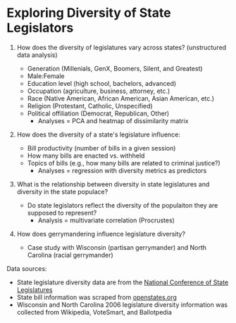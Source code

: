 # Exploring Diversity of State Legislators


1. How does the diversity of legislatures vary across states? (unstructured data analysis)
   * Generation (Millenials, GenX, Boomers, Silent, and Greatest)
   * Male:Female
   * Education level (high school, bachelors, advanced)
   * Occupation (agriculture, business, attorney, etc.)
   * Race (Native American, African American, Asian American, etc.)
   * Religion (Protestant, Catholic, Unspecified)
   * Political offiliation (Democrat, Republican, Other)
     * Analyses = PCA and heatmap of dissimilarity matrix 

2. How does the diversity of a state's legislature influence:
   * Bill productivity (number of bills in a given session)
   * How many bills are enacted vs. withheld 
   * Topics of bills (e.g., how many bills are related to criminal justice?)
     * Analyses = regression with diversity metrics as predictors
 
3. What is the relationship between diversity in state legislatures and diversity in the state populace?
   * Do state legislators reflect the diversity of the populaiton they are supposed to represent?
     * Analysis = multivariate correlation (Procrustes) 

4. How does gerrymandering influence legislature diversity? 
   * Case study with Wisconsin (partisan gerrymander) and North Carolina (racial gerrymander)
 
Data sources:
   * State legislature diversity data are from the [National Conference of State Legislatures](http://www.ncsl.org/research/about-state-legislatures/who-we-elect-an-interactive-graphic.aspx#)
   * State bill information was scraped from [openstates.org](https://openstates.org/)
   * Wisconsin and North Carolina 2006 legislature diversity information was collected from Wikipedia, VoteSmart, and Ballotpedia
 
